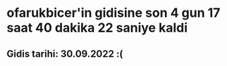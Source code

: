 # ofarukbicer'in gidisine son 4 gun 17 saat 40 dakika 22 saniye kaldi

## Gidis tarihi: 30.09.2022 :(